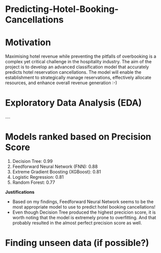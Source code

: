 # Predicting-Hotel-Booking-Cancellations

# Motivation
Maximising hotel revenue while preventing the pitfalls of overbooking is a complex yet critical challenge in the hospitality industry. The aim of the project is to develop an advanced classification model that accurately predicts hotel reservation cancellations. The model will enable the establishment to strategically manage reservations, effectively allocate resources, and enhance overall revenue generation :-)

# Exploratory Data Analysis (EDA)
....

# Models ranked based on Precision Score
1. Decision Tree: 0.99
2. Feedforward Neural Network (FNN): 0.88
3. Extreme Gradient Boosting (XGBoost): 0.81
4. Logistic Regression: 0.81
5. Random Forest: 0.77

**Justifications**
- Based on my findings, Feedforward Neural Network seems to be the most appropriate model to use to predict hotel booking cancellations!
- Even though Decision Tree produced the highest precicion score, it is worth noting that the model is extremely prone to overfitting. And that probably resulted in the almost perfect precision score as well.

# Finding unseen data (if possible?)
